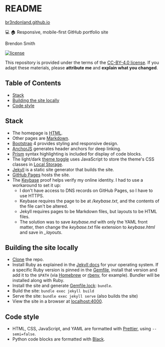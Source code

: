 # README

[br3ndonland.github.io](https://br3ndonland.github.io)

:computer: :house: Responsive, mobile-first GitHub portfolio site

Brendon Smith

[![license](https://img.shields.io/badge/license-CC--BY--4.0%20-blue.svg?longCache=true&style=for-the-badge)](https://creativecommons.org/licenses/by/4.0/)

This repository is provided under the terms of the [CC-BY-4.0 license](https://creativecommons.org/licenses/by/4.0/). If you adapt these materials, please **attribute me** and **explain what you changed**.

## Table of Contents <!-- omit in toc -->

- [Stack](#stack)
- [Building the site locally](#building-the-site-locally)
- [Code style](#code-style)

## Stack

- The homepage is [HTML](https://developer.mozilla.org/en-US/docs/Web/HTML).
- Other pages are [Markdown](https://www.markdownguide.org/).
- [Bootstrap](https://getbootstrap.com/) 4 provides styling and responsive design.
- [AnchorJS](https://www.bryanbraun.com/anchorjs/) generates header anchors for deep linking.
- [Prism](http://prismjs.com/) syntax highlighting is included for display of code blocks.
- The light/dark [theme toggle](js/theme.js) uses JavaScript to store the theme's CSS classes in [Local Storage](https://developer.mozilla.org/en-US/docs/Web/API/Web_Storage_API/Using_the_Web_Storage_API).
- [Jekyll](https://jekyllrb.com/) is a static site generator that builds the site.
- [GitHub Pages](https://pages.github.com/) hosts the site.
- The [Keybase](https://keybase.io/) proof helps verify my online identity. I had to use a workaround to set it up:
  - I don't have access to DNS records on GitHub Pages, so I have to use HTTPS.
  - Keybase requires the page to be at _/keybase.txt_, and the contents of the file can't be altered.
  - Jekyll requires pages to be Markdown files, but layouts to be HTML files.
  - The solution was to save _keybase.md_ with only the YAML front matter, then change the _keybase.txt_ file extension to _keybase.html_ and save in _\_layouts_.

## Building the site locally

- [Clone](https://help.github.com/en/articles/cloning-a-repository) the repo.
- Install Ruby as explained in the [Jekyll docs](https://jekyllrb.com/docs/installation/) for your operating system. If a specific Ruby version is pinned in the [Gemfile](https://jekyllrb.com/docs/ruby-101/#gemfile), install that version and add it to the `$PATH` (via [Homebrew](https://formulae.brew.sh/formula/ruby@2.7) or [rbenv](https://github.com/rbenv/rbenv), for example). Bundler will be installed along with Ruby.
- Install the site and generate [Gemfile.lock](https://jekyllrb.com/docs/ruby-101/#gemfile): `bundle`.
- Build the site: `bundle exec jekyll build`
- Serve the site: `bundle exec jekyll serve` (also builds the site)
- View the site in a browser at [localhost:4000](http://localhost:4000).

## Code style

- HTML, CSS, JavaScript, and YAML are formatted with [Prettier](https://prettier.io/), using `--semi=false`.
- Python code blocks are formatted with [Black](https://black.readthedocs.io/en/stable/).

